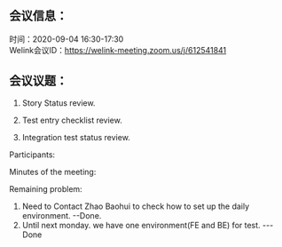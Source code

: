 会议信息：
------------

时间：2020-09-04 16:30-17:30  
Welink会议ID：https://welink-meeting.zoom.us/j/612541841


会议议题：
------------

1. Story Status review.

2. Test entry checklist review. 
   
3. Integration test status review. 

Participants:    

 
Minutes of the meeting:  


Remaining problem:
1. Need to Contact Zhao Baohui to check how to set up the daily environment. --Done.
2. Until next monday. we have one environment(FE and BE) for test.   ---Done

